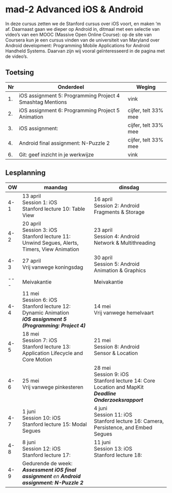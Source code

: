 # mad-2 Advanced iOS & Android

In deze cursus zetten we de Stanford cursus over iOS voort, en maken ‘m af. Daarnaast gaan we dieper op Android in, ditmaal met een selectie van video’s van een MOOC (Massive Open Online Course): op de site van Coursera kun je een cursus vinden van de universiteit van Maryland over Android development: Programming Mobile Applications for Android Handheld Systems. Daarvan zijn wij vooral geïnteresseerd in de pagina met de video’s. 

## Toetsing

Nr | Onderdeel | Weging
---| --- | ---
1. | iOS assignment 5: Programming Project 4 Smashtag Mentions | vink
2. | iOS assignment 6: Programming Project 5 Animation   | cijfer, telt 33% mee
3. | iOS  assignment: | cijfer, telt 33% mee
4. | Android final assignment:  N-Puzzle 2 | cijfer, telt 33% mee
6. | Git: geef inzicht in je werkwijze | vink

## Lesplanning 
OW | maandag | dinsdag
-----|------|------
4-1 | 13 april <br> Session 1: iOS <br> Stanford lecture 10: Table View  | 16 april <br> Session 2: Android <br> Fragments & Storage
4-2 | 20 april <br> Session 3: iOS <br> Stanford lecture 11: Unwind Segues, Alerts, Timers, View Animation| 23 april <br> Session 4: Android <br> Network & Multithreading
4-3 | 27 april <br> Vrij vanwege koningsdag| 30 april <br> Session 5: Android <br> Animation & Graphics
--- | Meivakantie | Meivakantie
4-4 | 11 mei <br> Session 6: iOS <br> Stanford lecture 12: Dynamic Animation <br> **_iOS assignment 5 (Programming: Project 4)_**| 14 mei <br> Vrij vanwege hemelvaart
4-5 | 18 mei <br> Session 7: iOS <br> Stanford lecture 13: Application Lifecycle and Core Motion | 21 mei <br> Session 8: Android <br> Sensor & Location
4-6 | 25 mei <br> Vrij vanwege pinkesteren | 28 mei <br> Session 9: iOS <br> Stanford lecture 14: Core Location and MapKit <br> __*Deadline Onderzoeksrapport*__
4-7 | 1 juni <br> Session 10: iOS <br> Stanford lecture 15: Modal Segues | 4 juni <br> Session 11: iOS <br> Stanford lecture 16: Camera, Persistence, and Embed Segues
4-8 | 8 juni <br> Session 12: iOS <br> Stanford lecture 17: | 11 juni <br> Session 13: iOS <br> Stanford lecture 18:
4-9 | Gedurende de week: <br> *__Assessment iOS final assignment__ en __Android assignment: N-Puzzle 2__*
